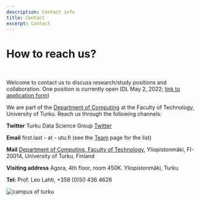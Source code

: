 ```yaml
---
description: Contact info
title: Contact
excerpt: Contact
---
```

<link href="/css/style.contact.css" rel="stylesheet">

<div class="contact-container">
  <div class="text">

# How to reach us?

<br/>

Welcome to contact us to discuss research/study positions and collaboration. One position is currently open (DL May 2, 2022; [link to application form](https://rekry.saima.fi/certiahome/open_job_view.html?id=000013223&did=5600&lang=en&jc=14&nav_from_open_jobs_view_new=true))

We are part of the [Department of Computing](https://www.utu.fi/en/university/faculty-of-technology/computing) at the Faculty of Technology, University of Turku. Reach us through the following channels:

**Twitter** Turku Data Science Group [Twitter](https://twitter.com/openreslabs)

**Email**  first.last - at - utu.fi (see the [Team](../team) page for the list)

**Mail** [Department of Computing, Faculty of Technology](https://www.utu.fi/en/university/faculty-of-technology/computing), Yliopistonmäki, FI-20014, University of Turku, Finland

**Visiting address** Agora, 4th floor, room 450K. Yliopistonmäki, Turku 

**Tel:** Prof. Leo Lahti, +358 (0)50 436 4626

</div>

  <div class="picture">
  	<img alt="campus of turku" src="../img/utu/yliopistonmaki-kesa-opiskelijat.jpg" class="turku-campus"/>
  </div>
</div>
